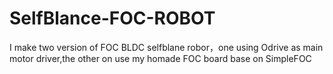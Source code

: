 # SelfBlance-FOC-ROBOT
I make two version of FOC BLDC selfblane robor，one using Odrive as main motor driver,the other on use my homade FOC board base on SimpleFOC
